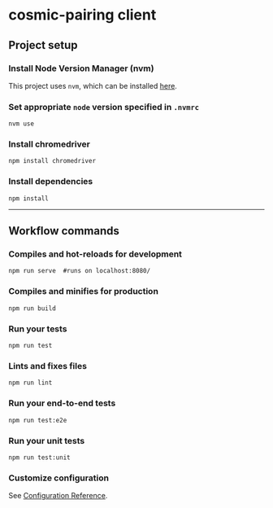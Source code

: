 # cosmic-pairing client

## Project setup

### Install Node Version Manager (nvm)
This project uses `nvm`, which can be installed [here](https://github.com/nvm-sh/nvm).

### Set appropriate `node` version specified in `.nvmrc`
```
nvm use
```

### Install chromedriver
```
npm install chromedriver
```

### Install dependencies
```
npm install
```

---

## Workflow commands 

### Compiles and hot-reloads for development
```
npm run serve  #runs on localhost:8080/
```

### Compiles and minifies for production
```
npm run build
```

### Run your tests
```
npm run test
```

### Lints and fixes files
```
npm run lint
```

### Run your end-to-end tests
```
npm run test:e2e
```

### Run your unit tests
```
npm run test:unit
```

### Customize configuration
See [Configuration Reference](https://cli.vuejs.org/config/).
